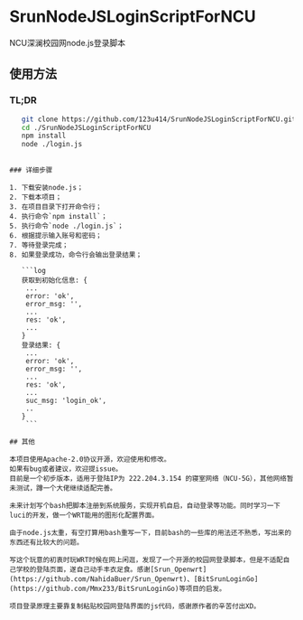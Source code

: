 # SrunNodeJSLoginScriptForNCU

 NCU深澜校园网node.js登录脚本

## 使用方法

### TL;DR

```bash
   git clone https://github.com/123u414/SrunNodeJSLoginScriptForNCU.git
   cd ./SrunNodeJSLoginScriptForNCU
   npm install
   node ./login.js
```

```

### 详细步骤

1. 下载安装node.js；
2. 下载本项目；
3. 在项目目录下打开命令行；
4. 执行命令`npm install`；
5. 执行命令`node ./login.js`；
6. 根据提示输入账号和密码；
7. 等待登录完成；
8. 如果登录成功，命令行会输出登录结果；

   ```log
   获取到初始化信息: {
    ...
    error: 'ok',
    error_msg: '',
    ...
    res: 'ok',
    ...
   }
   登录结果: {
    ...
    error: 'ok',
    error_msg: '',
    ...
    res: 'ok',
    ...
    suc_msg: 'login_ok',
    ..
   }
    ```

## 其他

本项目使用Apache-2.0协议开源，欢迎使用和修改。
如果有bug或者建议，欢迎提issue。
目前是一个初步版本，适用于登陆IP为 222.204.3.154 的寝室网络（NCU-5G），其他网络暂未测试，蹲一个大佬继续适配完善。

未来计划写个bash把脚本注册到系统服务，实现开机自启，自动登录等功能。同时学习一下luci的开发，做一个WRT能用的图形化配置界面。

由于node.js太重，有空打算用bash重写一下，目前bash的一些库的用法还不熟悉，写出来的东西还有比较大的问题。

写这个玩意的初衷时玩WRT时候在网上闲逛，发现了一个开源的校园网登录脚本，但是不适配自己学校的登陆页面，遂自己动手丰衣足食。感谢[Srun_Openwrt](https://github.com/NahidaBuer/Srun_Openwrt)、[BitSrunLoginGo](https://github.com/Mmx233/BitSrunLoginGo)等项目的启发。

项目登录原理主要靠复制粘贴校园网登陆界面的js代码，感谢原作者的辛苦付出XD。
